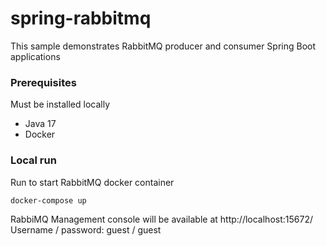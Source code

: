# spring-rabbitmq

This sample demonstrates RabbitMQ producer and consumer Spring Boot applications

### Prerequisites

Must be installed locally

* Java 17
* Docker

### Local run

Run to start RabbitMQ docker container

`docker-compose up`

RabbiMQ Management console will be available at http://localhost:15672/
Username / password: guest / guest